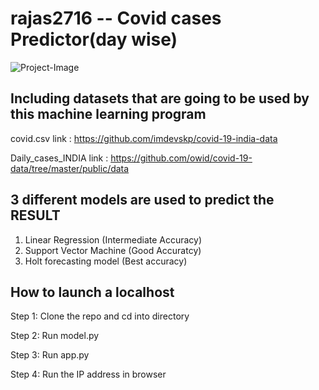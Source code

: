 # rajas2716 -- Covid cases Predictor(day wise)
![Project-Image](https://drive.google.com/file/d/1Zcw4HrG1FDk83zp2sJODmXCIL1hLswys/view?usp=sharing)

## Including datasets that are going to be used by this machine learning program
covid.csv link : https://github.com/imdevskp/covid-19-india-data

Daily_cases_INDIA link : https://github.com/owid/covid-19-data/tree/master/public/data

## 3 different models are used to predict the RESULT
1. Linear Regression (Intermediate Accuracy)
2. Support Vector Machine (Good Accuratcy)
3. Holt forecasting model  (Best accuracy)

## How to launch a localhost

Step 1: Clone the repo and cd into directory

Step 2: Run model.py

Step 3: Run app.py

Step 4: Run the IP address in browser


